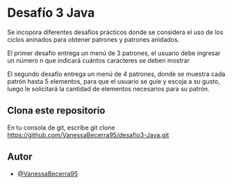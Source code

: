 
# Desafío 3 Java

Se incopora diferentes desafios prácticos donde se considera el uso de los ciclos aninados para obtener patrones y patrones anidados. 

El primer desafío entrega un menú de 3 patrones, el usuario debe ingresar un número n que indicará cuántos caracteres se deben mostrar

El segundo desafío entrega un menú de 4 patrones, donde se muestra cada patrón hasta 5 elementos, para que el usuario se guíe y escoja a su gusto, luego le solicitará la cantidad de elementos necesarios para su patrón. 



## Clona este repositorio

En tu consola de git, escribe git clone https://github.com/VanessaBecerra95/desafio3-Java.git


## Autor 

- [@VanessaBecerra95](https://github.com/VanessaBecerra95)

